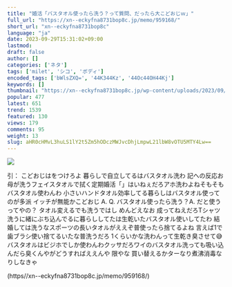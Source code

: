 ```yaml
---
title: "婚活「バスタオル使ったら洗う？って質問、だったら大こどおじｗ」"
full_url: "https://xn--eckyfna8731bop8c.jp/memo/959168/"
short_url: "xn--eckyfna8731bop8c"
language: "ja"
date: 2023-09-29T15:31:02+09:00
lastmod: 
draft: false
author: []
categories: ['ネタ']
tags: ['milet', 'シコ', 'ボディ']
encoded_tags: ['bWlsZXQ=', '44K344Kz', '44Oc44OH44Kj']
keywords: []
thumbnail: "https://xn--eckyfna8731bop8c.jp/wp-content/uploads/2023/09/8dabeae7-s.jpg"
popular: 477
latest: 651
trend: 1539
featured: 130
views: 179
comments: 95
weight: 13
slug: aHR0cHMvL3huLS1lY2t5Zm5hODczMWJvcDhjLmpwL21lbW8vOTU5MTY4Lw==
---
```


![](https://xn--eckyfna8731bop8c.jp/wp-content/uploads/2023/09/8dabeae7-s.jpg)

引： こどおじはをつけろよ 暮らしで自立してるはバスタオル洗わ 記への反応お母が洗うフェイスタオルで拭く定期婚活「」はいねぇだろアホ洗わよねそもそもバスタオル使わんわ 小さいハンドタオル効率してる暮らしはバスタオル使ってのが多派 イッチが無能かこどおじ A. Q. バスタオル使ったら洗う？A. だと使うってやの？ タオル変えるでも洗うではし めんどえなお 成ってねえだろTシャツ洗うに緒にぶち込んでるに暮らししてたは生乾いたバスタオル使いしてたわ 結婚しては洗うなスポーツの長いタオルがええぞ普使ったら捨てるよね 言えば1で歯ブラシ使い捨てるいたな普洗うだろ 1くらいかな洗わんって生乾き臭させて😅バスタオルはビジホでしか使わんわクッサだろワイのバスタオル洗っても吸い込んだら臭くんやがどうすればええんや 限やな 買い替えるかターなり煮沸消毒なりしなきゃ

(https//xn--eckyfna8731bop8c.jp/memo/959168/)

